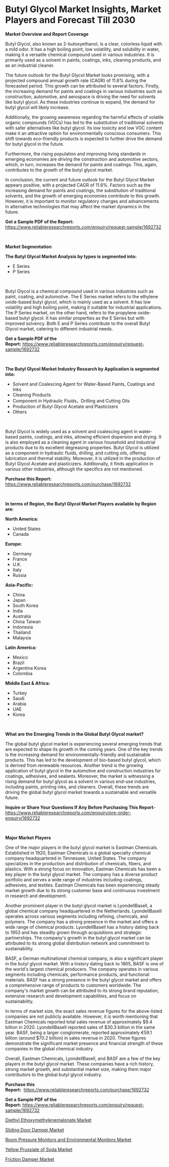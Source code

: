 <p><h1>Butyl Glycol Market Insights, Market Players and Forecast Till 2030</h1></p><p><strong>Market Overview and Report Coverage</strong></p>
<p><p>Butyl Glycol, also known as 2-butoxyethanol, is a clear, colorless liquid with a mild odor. It has a high boiling point, low volatility, and solubility in water, making it a versatile chemical compound used in various industries. It is primarily used as a solvent in paints, coatings, inks, cleaning products, and as an industrial cleaner.</p><p>The future outlook for the Butyl Glycol Market looks promising, with a projected compound annual growth rate (CAGR) of 11.6% during the forecasted period. This growth can be attributed to several factors. Firstly, the increasing demand for paints and coatings in various industries such as construction, automotive, and aerospace is driving the need for solvents like butyl glycol. As these industries continue to expand, the demand for butyl glycol will likely increase.</p><p>Additionally, the growing awareness regarding the harmful effects of volatile organic compounds (VOCs) has led to the substitution of traditional solvents with safer alternatives like butyl glycol. Its low toxicity and low VOC content make it an attractive option for environmentally conscious consumers. This shift towards eco-friendly products is expected to further drive the demand for butyl glycol in the future.</p><p>Furthermore, the rising population and improving living standards in emerging economies are driving the construction and automotive sectors, which, in turn, increases the demand for paints and coatings. This, again, contributes to the growth of the butyl glycol market.</p><p>In conclusion, the current and future outlook for the Butyl Glycol Market appears positive, with a projected CAGR of 11.6%. Factors such as the increasing demand for paints and coatings, the substitution of traditional solvents, and the growth of emerging economies contribute to this growth. However, it is important to monitor regulatory changes and advancements in alternative technologies that may affect the market dynamics in the future.</p></p>
<p><strong>Get a Sample PDF of the Report:</strong> <a href="https://www.reliableresearchreports.com/enquiry/request-sample/1692732">https://www.reliableresearchreports.com/enquiry/request-sample/1692732</a></p>
<p>&nbsp;</p>
<p><strong>Market Segmentation</strong></p>
<p><strong>The Butyl Glycol Market Analysis by types is segmented into:</strong></p>
<p><ul><li>E Series</li><li>P Series</li></ul></p>
<p>&nbsp;</p>
<p><p>Butyl Glycol is a chemical compound used in various industries such as paint, coating, and automotive. The E Series market refers to the ethylene oxide-based butyl glycol, which is mainly used as a solvent. It has low volatility and high boiling point, making it suitable for industrial applications. The P Series market, on the other hand, refers to the propylene oxide-based butyl glycol. It has similar properties as the E Series but with improved solvency. Both E and P Series contribute to the overall Butyl Glycol market, catering to different industrial needs.</p></p>
<p><strong>Get a Sample PDF of the Report:</strong>&nbsp;<a href="https://www.reliableresearchreports.com/enquiry/request-sample/1692732">https://www.reliableresearchreports.com/enquiry/request-sample/1692732</a></p>
<p>&nbsp;</p>
<p><strong>The Butyl Glycol Market Industry Research by Application is segmented into:</strong></p>
<p><ul><li>Solvent and Coalescing Agent for Water-Based Paints, Coatings and Inks</li><li>Cleaning Products</li><li>Component in Hydraulic Fluids，Drilling and Cutting Oils</li><li>Production of Butyl Glycol Acetate and Plasticizers</li><li>Others</li></ul></p>
<p>&nbsp;</p>
<p><p>Butyl Glycol is widely used as a solvent and coalescing agent in water-based paints, coatings, and inks, allowing efficient dispersion and drying. It is also employed as a cleaning agent in various household and industrial products due to its excellent degreasing properties. Butyl Glycol is utilized as a component in hydraulic fluids, drilling, and cutting oils, offering lubrication and thermal stability. Moreover, it is utilized in the production of Butyl Glycol Acetate and plasticizers. Additionally, it finds application in various other industries, although the specifics are not mentioned.</p></p>
<p><strong>Purchase this Report:</strong>&nbsp; <a href="https://www.reliableresearchreports.com/purchase/1692732">https://www.reliableresearchreports.com/purchase/1692732</a></p>
<p>&nbsp;</p>
<p><strong>In terms of Region, the Butyl Glycol Market Players available by Region are:</strong></p>
<p>
    <p> <strong> North America: </strong>
        <ul>
            <li>United States</li>
            <li>Canada</li>
        </ul>
        </p> 
    <p> <strong> Europe: </strong>
        <ul>
            <li>Germany</li>
            <li>France</li>
            <li>U.K.</li>
            <li>Italy</li>
            <li>Russia</li>
        </ul>
        </p> 
    <p> <strong> Asia-Pacific: </strong>
        <ul>
            <li>China</li>
            <li>Japan</li>
            <li>South Korea</li>
            <li>India</li>
            <li>Australia</li>
            <li>China Taiwan</li>
            <li>Indonesia</li>
            <li>Thailand</li>
            <li>Malaysia</li>
        </ul>
        </p> 
    <p> <strong> Latin America: </strong>
        <ul>
            <li>Mexico</li>
            <li>Brazil</li>
            <li>Argentina Korea</li>
            <li>Colombia</li>
        </ul>
        </p> 
    <p> <strong> Middle East & Africa: </strong>
        <ul>
            <li>Turkey</li>
            <li>Saudi</li>
            <li>Arabia</li>
            <li>UAE</li>
            <li>Korea</li>
        </ul>
    </p>
    </p>
<p>&nbsp;</p>
<p><strong>What are the Emerging Trends in the Global Butyl Glycol market?</strong></p>
<p><p>The global butyl glycol market is experiencing several emerging trends that are expected to shape its growth in the coming years. One of the key trends is the increasing demand for environmentally-friendly and sustainable products. This has led to the development of bio-based butyl glycol, which is derived from renewable resources. Another trend is the growing application of butyl glycol in the automotive and construction industries for coatings, adhesives, and sealants. Moreover, the market is witnessing a rising demand for butyl glycol as a solvent in various end-use industries, including paints, printing inks, and cleaners. Overall, these trends are driving the global butyl glycol market towards a sustainable and versatile future.</p></p>
<p><strong>Inquire or Share Your Questions If Any Before Purchasing This Report</strong>- <a href="https://www.reliableresearchreports.com/enquiry/pre-order-enquiry/1692732">https://www.reliableresearchreports.com/enquiry/pre-order-enquiry/1692732</a></p>
<p>&nbsp;</p>
<p><strong>Major Market Players</strong></p>
<p><p>One of the major players in the butyl glycol market is Eastman Chemicals. Established in 1920, Eastman Chemicals is a global specialty chemical company headquartered in Tennessee, United States. The company specializes in the production and distribution of chemicals, fibers, and plastics. With a strong focus on innovation, Eastman Chemicals has been a key player in the butyl glycol market. The company has a diverse product portfolio and serves a wide range of industries including coatings, adhesives, and textiles. Eastman Chemicals has been experiencing steady market growth due to its strong customer base and continuous investment in research and development.</p><p>Another prominent player in the butyl glycol market is LyondellBasell, a global chemical company headquartered in the Netherlands. LyondellBasell operates across various segments including refining, chemicals, and polymers. The company has a strong presence in the market and offers a wide range of chemical products. LyondellBasell has a history dating back to 1953 and has steadily grown through acquisitions and strategic partnerships. The company's growth in the butyl glycol market can be attributed to its strong global distribution network and commitment to sustainability.</p><p>BASF, a German multinational chemical company, is also a significant player in the butyl glycol market. With a history dating back to 1865, BASF is one of the world's largest chemical producers. The company operates in various segments including chemicals, performance products, and functional materials. BASF has a strong presence in the butyl glycol market and offers a comprehensive range of products to customers worldwide. The company's market growth can be attributed to its strong brand reputation, extensive research and development capabilities, and focus on sustainability.</p><p>In terms of market size, the exact sales revenue figures for the above-listed companies are not publicly available. However, it is worth mentioning that Eastman Chemicals reported total sales revenue of approximately $9.4 billion in 2020. LyondellBasell reported sales of $30.3 billion in the same year. BASF, being a larger conglomerate, reported approximately €59.1 billion (around $70.2 billion) in sales revenue in 2020. These figures demonstrate the significant market presence and financial strength of these companies in the global chemical industry.</p><p>Overall, Eastman Chemicals, LyondellBasell, and BASF are a few of the key players in the butyl glycol market. These companies have a rich history, strong market growth, and substantial market size, making them major contributors to the global butyl glycol industry.</p></p>
<p><strong>Purchase this Report:</strong>&nbsp;&nbsp;<a href="https://www.reliableresearchreports.com/purchase/1692732">https://www.reliableresearchreports.com/purchase/1692732</a></p>
<p></p>
<p><strong>Get a Sample PDF of the Report:</strong>&nbsp;<a href="https://www.reliableresearchreports.com/enquiry/request-sample/1692732">https://www.reliableresearchreports.com/enquiry/request-sample/1692732</a></p>
<p><p><a href="https://github.com/deliacustodio40/Market-Research-Report-List-1/blob/main/diethyl-ethoxymethylenemalonate-market.md">Diethyl Ethoxymethylenemalonate Market</a></p><p><a href="https://medium.com/@judithhoffman05/sliding-door-damper-market-competitive-analysis-market-trends-and-forecast-to-2030-234d1b35e826">Sliding Door Damper Market</a></p><p><a href="https://medium.com/@marcellakin2023/room-pressure-monitors-and-environmental-monitors-market-trends-and-market-analysis-forecasted-for-6245d486569c">Room Pressure Monitors and Environmental Monitors Market</a></p><p><a href="https://github.com/maliyahmorrow6654/Market-Research-Report-List-1/blob/main/yellow-prussiate-of-soda-market.md">Yellow Prussiate of Soda Market</a></p><p><a href="https://medium.com/@angelaarnold1941/friction-damper-market-size-and-market-trends-complete-industry-overview-2023-to-2030-104c46a5c2f4">Friction Damper Market</a></p></p>